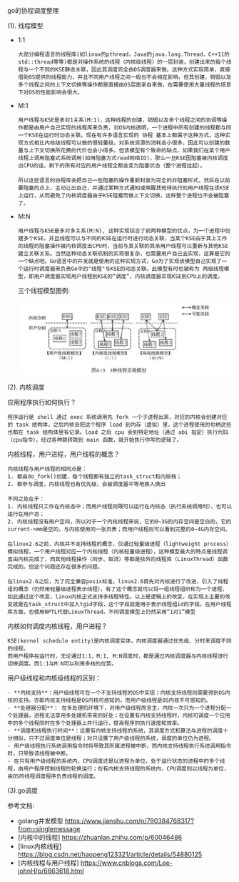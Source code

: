 go的协程调度整理

(1). 线程模型

- 1:1

  ```
  大部分编程语言的线程库(如linux的pthread，Java的java.lang.Thread，C++11的std::thread等等)都是对操作系统的线程（内核级线程）的一层封装，创建出来的每个线程与一个不同的KSE静态关联，因此其调度完全由OS调度器来做。这种方式实现简单，直接借助OS提供的线程能力，并且不同用户线程之间一般也不会相互影响。但其创建，销毁以及多个线程之间的上下文切换等操作都是直接由OS层面亲自来做，在需要使用大量线程的场景下对OS的性能影响会很大。
  ```

- M:1

  ```
  用户线程与KSE是多对1关系(M:1)，这种线程的创建，销毁以及多个线程之间的协调等操作都是由用户自己实现的线程库来负责，对OS内核透明，一个进程中所有创建的线程都与同一个KSE在运行时动态关联。现在有许多语言实现的 协程 基本上都属于这种方式。这种实现方式相比内核级线程可以做的很轻量级，对系统资源的消耗会小很多，因此可以创建的数量与上下文切换所花费的代价也会小得多。但该模型有个致命的缺点，如果我们在某个用户线程上调用阻塞式系统调用(如用阻塞方式read网络IO)，那么一旦KSE因阻塞被内核调度出CPU的话，剩下的所有对应的用户线程全都会变为阻塞状态（整个进程挂起）。 
  
  所以这些语言的协程库会把自己一些阻塞的操作重新封装为完全的非阻塞形式，然后在以前要阻塞的点上，主动让出自己，并通过某种方式通知或唤醒其他待执行的用户线程在该KSE上运行，从而避免了内核调度器由于KSE阻塞而做上下文切换，这样整个进程也不会被阻塞了。
  ```

- M:N

  ```
  用户线程与KSE是多对多关系(M:N), 这种实现综合了前两种模型的优点，为一个进程中创建多个KSE，并且线程可以与不同的KSE在运行时进行动态关联，当某个KSE由于其上工作的线程的阻塞操作被内核调度出CPU时，当前与其关联的其余用户线程可以重新与其他KSE建立关联关系。当然这种动态关联机制的实现很复杂，也需要用户自己去实现，这算是它的一个缺点吧。Go语言中的并发就是使用的这种实现方式，Go为了实现该模型自己实现了一个运行时调度器来负责Go中的"线程"与KSE的动态关联。此模型有时也被称为 两级线程模型，即用户调度器实现用户线程到KSE的“调度”，内核调度器实现KSE到CPU上的调度。
  ```

  三个线程模型图例:

  <center>
      <img src="https://github.com/alwaysthanks/learning-docs/blob/master/images/1568024209257.png">
  </center>

(2). 内核调度

应用程序执行如何执行？

```
程序运行是 shell 通过 exec 系统调用先 fork 一个子进程出来，对应的内核会创建对应的 task 结构体，之后内核会把这个程序 load 到内存（虚拟）里，这个进程使用的句柄这些也都在 task 结构体里有记录。load 之后 cpu 会到特定地址（通过 abi 指定）执行代码（cpu指令），经过各种跳转跳到 main 函数，就开始执行你写的逻辑了。
```

内核线程，用户进程，用户线程的概念？

```
内核线程与用户线程的相同点是：
1. 都由do_fork()创建，每个线程都有独立的task_struct和内核栈；
2. 都参与调度，内核线程也有优先级，会被调度器平等地换入换出 

不同之处在于：
1. 内核线程只工作在内核态中；而用户线程则既可以运行在内核态（执行系统调用时），也可以运行在用户态；
2. 内核线程没有用户空间，所以对于一个内核线程来说，它的0~3G的内存空间是空白的，它的current->mm是空的，与内核使用同一张页表；而用户线程则可以看到完整的0~4G内存空间。

在linux2.6之前，内核并不支持线程的概念，仅通过轻量级进程（lightweight process）模拟线程，一个用户线程对应一个内核线程（内核轻量级进程），这种模型最大的特点是线程调度由内核完成了，而其他线程操作（同步、取消）等都是核外的线程库（LinuxThread）函数完成的。但这个问题还存在很多的问题。

在linux2.6之后，为了完全兼容posix标准，linux2.6首先对内核进行了改进，引入了线程组的概念（仍然用轻量级进程表示线程），有了这个概念就可以将一组线程组织称为一个进程，如此通过这个改变，linux内核正式支持多线程特性。以上是逻辑上的改变，在实现上主要的改变就是在task_struct中加入tgid字段，这个字段就是用于表示线程组id的字段。在用户线程库方面，也使用NPTL代替LinuxThread。不同调度模型上仍然采用“1对1”模型
```

内核如何调度内核线程，用户进程？

```
KSE(kernel schedule entity)是内核调度实体，内核调度器通过优先级、分时来调度不同的线程。
而用户程序在运行时，无论通过1:1，M:1, M:N调度时，都是通过内核调度器与内核线程进行切换调度。而1:1与M:N可以利用多核的优势。
```

用户级线程和内核级线程的区别：
```
- **内核支持**：用户级线程可在一个不支持线程的OS中实现；内核支持线程则需要得到OS内核的支持。亦即内核支持线程是OS内核可感知的，而用户级线程是OS内核不可感知的。
- **处理器分配**： 在多处理机环境下，对用户级线程而言主，内核一次只为一个进程分配一个处理器，进程无法享用多处理机带来的好处；在设置有内核支持线程时，内核可调度一个应用中的多个线程同时在多个处理器上并行运行，提高程序的执行速度和效率。
- **调度和线程执行时间**：设置有内核支持线程的系统，其调度方式和算法与进程的调度十分相似，只不过调度单位是线程；对只设置了用户级线程的系统，调度的单位仍为进程。
- 用户级线程执行系统调用指令时将导致其所属进程被中断，而内核支持线程执行系统调用指令时，只导致该线程被中断。
- 在只有用户级线程的系统内，CPU调度还是以进程为单位，处于运行状态的进程中的多个线程，由用户程序控制线程的轮换运行；在有内核支持线程的系统内，CPU调度则以线程为单位，由OS的线程调度程序负责线程的调度。
```
(3).go调度



参考文档:

- golang并发模型 https://www.jianshu.com/p/790384768317?from=singlemessage
- [内核中的线程] https://zhuanlan.zhihu.com/p/60046486
- [linux内核线程] https://blog.csdn.net/haopeng123321/article/details/54880125
- [内核线程与用户线程] https://www.cnblogs.com/Lee-johnH/p/6663618.html
